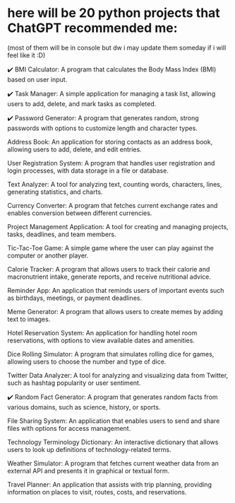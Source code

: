 # here will be 20 python projects that ChatGPT recommended me:
(most of them will be in console but dw i may update them someday if i will feel like it :D)

✔️ BMI Calculator: A program that calculates the Body Mass Index (BMI) based on user input.

✔️ Task Manager: A simple application for managing a task list, allowing users to add, delete, and mark tasks as completed.

✔️ Password Generator: A program that generates random, strong passwords with options to customize length and character types.

Address Book: An application for storing contacts as an address book, allowing users to add, delete, and edit entries.

User Registration System: A program that handles user registration and login processes, with data storage in a file or database.

Text Analyzer: A tool for analyzing text, counting words, characters, lines, generating statistics, and charts.

Currency Converter: A program that fetches current exchange rates and enables conversion between different currencies.

Project Management Application: A tool for creating and managing projects, tasks, deadlines, and team members.

Tic-Tac-Toe Game: A simple game where the user can play against the computer or another player.

Calorie Tracker: A program that allows users to track their calorie and macronutrient intake, generate reports, and receive nutritional advice.

Reminder App: An application that reminds users of important events such as birthdays, meetings, or payment deadlines.

Meme Generator: A program that allows users to create memes by adding text to images.

Hotel Reservation System: An application for handling hotel room reservations, with options to view available dates and amenities.

Dice Rolling Simulator: A program that simulates rolling dice for games, allowing users to choose the number and type of dice.

Twitter Data Analyzer: A tool for analyzing and visualizing data from Twitter, such as hashtag popularity or user sentiment.

✔️ Random Fact Generator: A program that generates random facts from various domains, such as science, history, or sports.

File Sharing System: An application that enables users to send and share files with options for access management.

Technology Terminology Dictionary: An interactive dictionary that allows users to look up definitions of technology-related terms.

Weather Simulator: A program that fetches current weather data from an external API and presents it in graphical or textual form.

Travel Planner: An application that assists with trip planning, providing information on places to visit, routes, costs, and reservations.
